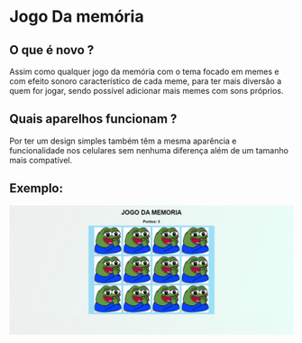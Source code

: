 <h1>Jogo Da memória</h1>

<h2>O que é novo ?</h2>
<p>Assim como qualquer jogo da memória com o tema focado em memes e com efeito sonoro característico de cada meme, para ter mais diversão a quem for jogar, sendo possível adicionar mais memes com sons próprios.</p>

<h2>Quais aparelhos funcionam ?</h2>
<p>Por ter um design simples também têm a mesma aparência e funcionalidade nos celulares sem nenhuma diferença além de um tamanho mais compatível.</p>

<h2>Exemplo: </h2>
<img src="jogo-da-memoria.png" alt="Imagem do jogo">
